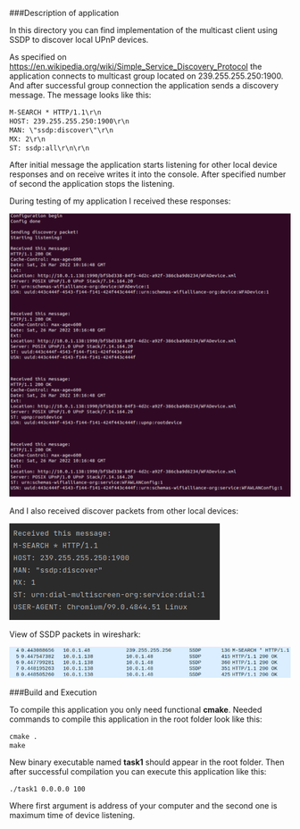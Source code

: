 ###Description of application

In this directory you can find implementation of the multicast client using SSDP to discover local UPnP devices.

As specified on https://en.wikipedia.org/wiki/Simple_Service_Discovery_Protocol the application connects to multicast group located on 239.255.255.250:1900. And after successful group connection the application sends a discovery message. The message looks like this:

```
M-SEARCH * HTTP/1.1\r\n
HOST: 239.255.255.250:1900\r\n
MAN: \"ssdp:discover\"\r\n
MX: 2\r\n
ST: ssdp:all\r\n\r\n
```

After initial message the application starts listening for other local device responses and on receive writes it into the console. After specified number of second the application stops the listening.

During testing of my application I received these responses:

<img src="img/responses.png">

And I also received discover packets from other local devices:

<img src="img/response2.png">

View of SSDP packets in wireshark:

<img src="img/wireshark.png">


###Build and Execution

To compile this application you only need functional **cmake**.
Needed commands to compile this application in the root folder look like this:

```
cmake .
make
```




New binary executable named **task1** should appear in the root folder. Then after successful compilation you can execute this application like this:

```
./task1 0.0.0.0 100
```

Where first argument is address of your computer and the second one is maximum time of device listening.